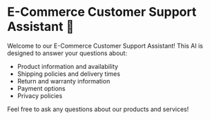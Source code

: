 # E-Commerce Customer Support Assistant 🛒

Welcome to our E-Commerce Customer Support Assistant! This AI is designed to answer your questions about:

- Product information and availability
- Shipping policies and delivery times
- Return and warranty information
- Payment options
- Privacy policies

Feel free to ask any questions about our products and services!

